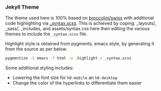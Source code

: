 ### Jekyll Theme

The theme used here is 100% based on [broccolini/swiss](https://github.com/broccolini/swiss)
with additional code highlighting via [_syntax.scss](/_sass/_syntax.scss).  This is achieved by
coping: _layouts/, _sass/, _includes, and assets/syntax.css here then editing the various
themes to include the `_syntax.scss` file.

Highlight style is obtained from pygments, emacs style, by generating it from the source as per below.

```bash
pygmentize -S emacs -f html -a .highlight > _syntax.scss
```

Some additional styling includes:
* Lowering the font size for `h0-mobile` an `h0-desktop`
* Change the color of the hyperlinks to differentiate them easier